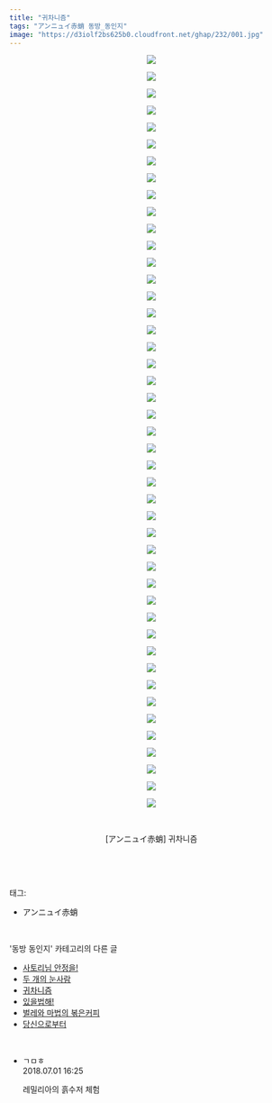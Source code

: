 ```yaml
---
title: "귀차니즘"
tags: "アンニュイ赤蛸 동방_동인지"
image: "https://d3iolf2bs625b0.cloudfront.net/ghap/232/001.jpg"
---
```

<div class="article">
<p style="text-align: center; clear: none; float: none;"><img src="{{ site.imgserver3 }}/ghap/232/001.jpg"/></p>
<p style="text-align: center; clear: none; float: none;"><img src="{{ site.imgserver3 }}/ghap/232/002.jpg"/></p>
<p style="text-align: center; clear: none; float: none;"><img src="{{ site.imgserver3 }}/ghap/232/003.jpg"/></p>
<p style="text-align: center; clear: none; float: none;"><img src="{{ site.imgserver3 }}/ghap/232/004.jpg"/></p>
<p style="text-align: center; clear: none; float: none;"><img src="{{ site.imgserver3 }}/ghap/232/005.jpg"/></p>
<p style="text-align: center; clear: none; float: none;"><img src="{{ site.imgserver3 }}/ghap/232/006.jpg"/></p>
<p style="text-align: center; clear: none; float: none;"><img src="{{ site.imgserver3 }}/ghap/232/007.jpg"/></p>
<p style="text-align: center; clear: none; float: none;"><img src="{{ site.imgserver3 }}/ghap/232/008.jpg"/></p>
<p style="text-align: center; clear: none; float: none;"><img src="{{ site.imgserver3 }}/ghap/232/009.jpg"/></p>
<p style="text-align: center; clear: none; float: none;"><img src="{{ site.imgserver3 }}/ghap/232/010.jpg"/></p>
<p style="text-align: center; clear: none; float: none;"><img src="{{ site.imgserver3 }}/ghap/232/011.jpg"/></p>
<p style="text-align: center; clear: none; float: none;"><img src="{{ site.imgserver3 }}/ghap/232/012.jpg"/></p>
<p style="text-align: center; clear: none; float: none;"><img src="{{ site.imgserver3 }}/ghap/232/013.jpg"/></p>
<p style="text-align: center; clear: none; float: none;"><img src="{{ site.imgserver3 }}/ghap/232/014.jpg"/></p>
<p style="text-align: center; clear: none; float: none;"><img src="{{ site.imgserver3 }}/ghap/232/015.jpg"/></p>
<p style="text-align: center; clear: none; float: none;"><img src="{{ site.imgserver3 }}/ghap/232/016.jpg"/></p>
<p style="text-align: center; clear: none; float: none;"><img src="{{ site.imgserver3 }}/ghap/232/017.jpg"/></p>
<p style="text-align: center; clear: none; float: none;"><img src="{{ site.imgserver3 }}/ghap/232/018.jpg"/></p>
<p style="text-align: center; clear: none; float: none;"><img src="{{ site.imgserver3 }}/ghap/232/019.jpg"/></p>
<p style="text-align: center; clear: none; float: none;"><img src="{{ site.imgserver3 }}/ghap/232/020.jpg"/></p>
<p style="text-align: center; clear: none; float: none;"><img src="{{ site.imgserver3 }}/ghap/232/021.jpg"/></p>
<p style="text-align: center; clear: none; float: none;"><img src="{{ site.imgserver3 }}/ghap/232/022.jpg"/></p>
<p style="text-align: center; clear: none; float: none;"><img src="{{ site.imgserver3 }}/ghap/232/023.jpg"/></p>
<p style="text-align: center; clear: none; float: none;"><img src="{{ site.imgserver3 }}/ghap/232/024.jpg"/></p>
<p style="text-align: center; clear: none; float: none;"><img src="{{ site.imgserver3 }}/ghap/232/025.jpg"/></p>
<p style="text-align: center; clear: none; float: none;"><img src="{{ site.imgserver3 }}/ghap/232/026.jpg"/></p>
<p style="text-align: center; clear: none; float: none;"><img src="{{ site.imgserver3 }}/ghap/232/027.jpg"/></p>
<p style="text-align: center; clear: none; float: none;"><img src="{{ site.imgserver3 }}/ghap/232/028.jpg"/></p>
<p style="text-align: center; clear: none; float: none;"><img src="{{ site.imgserver3 }}/ghap/232/029.jpg"/></p>
<p style="text-align: center; clear: none; float: none;"><img src="{{ site.imgserver3 }}/ghap/232/030.jpg"/></p>
<p style="text-align: center; clear: none; float: none;"><img src="{{ site.imgserver3 }}/ghap/232/031.jpg"/></p>
<p style="text-align: center; clear: none; float: none;"><img src="{{ site.imgserver3 }}/ghap/232/032.jpg"/></p>
<p style="text-align: center; clear: none; float: none;"><img src="{{ site.imgserver3 }}/ghap/232/033.jpg"/></p>
<p style="text-align: center; clear: none; float: none;"><img src="{{ site.imgserver3 }}/ghap/232/034.jpg"/></p>
<p style="text-align: center; clear: none; float: none;"><img src="{{ site.imgserver3 }}/ghap/232/035.jpg"/></p>
<p style="text-align: center; clear: none; float: none;"><img src="{{ site.imgserver3 }}/ghap/232/036.jpg"/></p>
<p style="text-align: center; clear: none; float: none;"><img src="{{ site.imgserver3 }}/ghap/232/037.jpg"/></p>
<p style="text-align: center; clear: none; float: none;"><img src="{{ site.imgserver3 }}/ghap/232/038.jpg"/></p>
<p style="text-align: center; clear: none; float: none;"><img src="{{ site.imgserver3 }}/ghap/232/039.jpg"/></p>
<p style="text-align: center; clear: none; float: none;"><img src="{{ site.imgserver3 }}/ghap/232/040.jpg"/></p>
<p style="text-align: center; clear: none; float: none;"><img src="{{ site.imgserver3 }}/ghap/232/041.jpg"/></p>
<p style="text-align: center; clear: none; float: none;"><img src="{{ site.imgserver3 }}/ghap/232/042.jpg"/></p>
<p style="text-align: center; clear: none; float: none;"><img src="{{ site.imgserver3 }}/ghap/232/043.jpg"/></p>
<p style="text-align: center; clear: none; float: none;"><img src="{{ site.imgserver3 }}/ghap/232/044.jpg"/></p>
<p style="text-align: center; clear: none; float: none;"><img src="{{ site.imgserver3 }}/ghap/232/045.jpg"/></p>
<p style="text-align: center; clear: none; float: none;"><br/></p>
<p style="text-align: center; clear: none; float: none;">[アンニュイ赤蛸] 귀차니즘</p>
<p><br/></p>
</div><br/>
<div class="tagTrail">
<p>태그: </p>
<ul>
<li>アンニュイ赤蛸</li>
</ul>
</div><br/>
<div class="another">
<p>'동방 동인지' 카테고리의 다른 글</p>
<ul>
<li><a href="/ghap_234">사토리님 안정을!</a></li>
<li><a href="/ghap_233">두 개의 눈사람</a></li>
<li><a href="/ghap_232">귀차니즘</a></li>
<li><a href="/ghap_231">있을법해!</a></li>
<li><a href="/ghap_230">벌레와 마법의 볶은커피</a></li>
<li><a href="/ghap_229">당신으로부터</a></li>
</ul>
</div><br/>
<div class="cb_module cb_fluid">
<div class="cb_wrt cb_profile">
<div class="comment">
<ul>
<li class="cb_thumb_off" id="comment15279320">
<div class="cb_comment_area">
<div class="cb_info_area">
<div class="cb_section">
<span class="cb_nick_name">ㄱㅁㅎ</span>
</div>
<div class="cb_section">
<span class="cb_date">2018.07.01 16:25 </span>
</div>
</div>
<div class="cb_dsc_comment">
<p class="cb_dsc">
											레밀리아의 흙수저 체험
										</p>
</div>
</div></li>
</ul>
</div>
</div><!-- commentList close -->
</div><br/>
